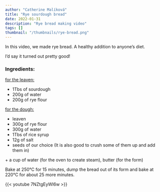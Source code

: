 ```yaml
---
author: "Catherine Malíková"
title: "Rye sourdough bread"
date: 2022-01-31
description: "Rye bread making video"
tags: []
thumbnail: "/thumbnails/rye-bread.png"
---
```

In this video, we made rye bread. A healthy addition to anyone’s diet.

I’d say it turned out pretty good!

### Ingredients:
<u>for the leaven:</u>

- 1Tbs of sourdough
- 200g of water
- 200g of rye flour

<u>for the dough:</u>

- leaven
- 300g of rye flour
- 300g of water
- 1Tbs of rice syrup
- 12g of salt
- seeds of our choice (It is also good to crush some of them up and add them in)

&plus; a cup of water (for the oven to create steam), butter (for the form)

Bake at 250°C for 15 minutes, dump the bread out of its form and bake at 220°C for about 25 more minutes.

{{< youtube 7NZtgEyWl6w >}}
